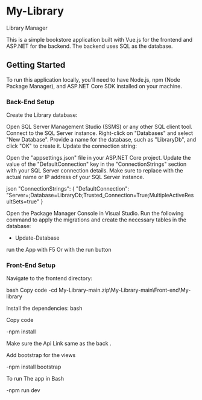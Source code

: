 # My-Library
Library Manager


This is a simple bookstore application built with Vue.js for the frontend and ASP.NET for the backend. The backend uses SQL as the database.

## Getting Started

To run this application locally, you'll need to have Node.js, npm (Node Package Manager), and ASP.NET Core SDK installed on your machine.

### Back-End Setup

Create the Library database:

Open SQL Server Management Studio (SSMS) or any other SQL client tool.
Connect to the SQL Server instance.
Right-click on "Databases" and select "New Database".
Provide a name for the database, such as "LibraryDb", and click "OK" to create it.
Update the connection string:

Open the "appsettings.json" file in your ASP.NET Core project.
Update the value of the "DefaultConnection" key in the "ConnectionStrings" section with your SQL Server connection details.
Make sure to replace <ServerName> with the actual name or IP address of your SQL Server instance.

json
"ConnectionStrings": {
  "DefaultConnection": "Server=<ServerName>;Database=LibraryDb;Trusted_Connection=True;MultipleActiveResultSets=true"
}


Open the Package Manager Console in Visual Studio.
Run the following command to apply the migrations and create the necessary tables in the database:

- Update-Database

run the App with F5 Or with the run button 

### Front-End Setup

Navigate to the frontend directory:

bash
Copy code
-cd My-Library-main.zip\My-Library-main\Front-end\My-library

Install the dependencies:
bash

Copy code

-npm install

Make sure the Api Link same as the back .

Add bootstrap for the views

-npm install bootstrap

To run The app in Bash

-npm run dev
